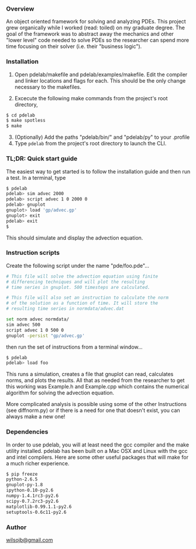 
### Overview
An object oriented framework for solving and analyzing PDEs. This project grew organically while I worked (read: toiled) on my graduate degree. The goal of the framework was to abstract away the mechanics and other "lower level" code needed to solve PDEs so the researcher can spend more time focusing on their solver (i.e. their "business logic"). 

### Installation

1.  Open pdelab/makefile and pdelab/examples/makefile. Edit the compiler and linker locations and flags for each. This should be the only change necessary to the makefiles.

2.  Excecute the following make commands from the project's root directory,

````bash
$ cd pdelab
$ make spotless
$ make
````

3. (Optionally) Add the paths "pdelab/bin/" and "pdelab/py" to your .profile
4. Type `pdelab` from the project's root directory to launch the CLI. 


### TL;DR: Quick start guide

The easiest way to get started is to follow the installation guide and then run a test. In a terminal, type

````bash
$ pdelab
pdelab> sim advec 2000
pdelab> script advec 1 0 2000 0
pdelab> gnuplot
gnuplot> load 'gp/advec.gp'
gnuplot> exit
pdelab> exit
$
````

This should simulate and display the advection equation.

### Instruction scripts
Create the following script under the name "pde/foo.pde"...

````bash
# This file will solve the advection equation using finite
# differencing techniques and will plot the resulting
# time series in gnuplot. 500 timesteps are calculated.

# This file will also set an instruction to calculate the norm
# of the solution as a function of time. It will store the
# resulting time series in normdata/advec.dat

set norm advec normdata/ 
sim advec 500 
script advec 1 0 500 0 
gnuplot -persist "gp/advec.gp'
````

then run the set of instructions from a terminal window...

````bash
$ pdelab
pdelab> load foo
````

This runs a simulation, creates a file that gnuplot can read, calculates norms, and plots the results. All that as needed from the researcher to get this working was Example.h and Example.cpp which contains the numerical algorithm for solving the advection equation. 

More complicated analysis is possible using some of the other Instructions (see diffnorm.py) or if there is a need for one
that doesn't exist, you can always make a new one!

### Dependencies

In order to use pdelab, you will at least need the gcc compiler and the make utility installed.  pdelab has been built on a Mac OSX and Linux with the gcc and intel compilers. Here are some other useful packages that will make for a much richer experience. 

````bash
$ pip freeze 
python-2.6.5
gnuplot-py-1.8
ipython-0.10-py2.6
numpy-1.4.1rc3-py2.6
scipy-0.7.2rc3-py2.6
matplotlib-0.99.1.1-py2.6
setuptools-0.6c11-py2.6
````

### Author

wilsojb@gmail.com





